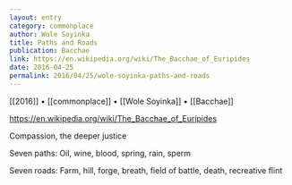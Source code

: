```yaml
---
layout: entry
category: commonplace
author: Wole Soyinka
title: Paths and Roads
publication: Bacchae
link: https://en.wikipedia.org/wiki/The_Bacchae_of_Euripides
date: 2016-04-25
permalink: 2016/04/25/wole-soyinka-paths-and-roads
---
```


[[2016]] • [[commonplace]] • [[Wole Soyinka]] • [[Bacchae]]

https://en.wikipedia.org/wiki/The_Bacchae_of_Euripides

Compassion, the deeper justice
 
Seven paths: Oil, wine, blood, spring, rain, sperm
 
Seven roads: Farm, hill, forge, breath, field of battle, death, recreative flint